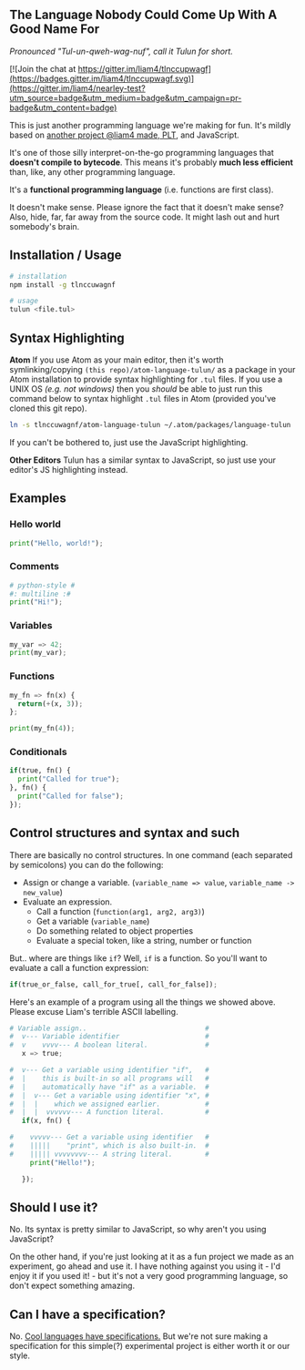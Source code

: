 ## The Language Nobody Could Come Up With A Good Name For
*Pronounced "Tul-un-qweh-wag-nuf", call it Tulun for short.*

[![Join the chat at https://gitter.im/liam4/tlnccupwagf](https://badges.gitter.im/liam4/tlnccupwagf.svg)](https://gitter.im/liam4/nearley-test?utm_source=badge&utm_medium=badge&utm_campaign=pr-badge&utm_content=badge)

This is just another programming language we're making for fun. It's mildly based on [another project @liam4 made, PLT](https://github.com/liam4/programming-language-thing), and JavaScript.

It's one of those silly interpret-on-the-go programming languages that **doesn't compile to bytecode**. This means it's probably **much less efficient** than, like, any other programming language.

It's a **functional programming language** (i.e. functions are first class).

It doesn't make sense. Please ignore the fact that it doesn't make sense? Also, hide, far, far away from the source code. It might lash out and hurt somebody's brain.

## Installation / Usage
```sh
# installation
npm install -g tlnccuwagnf

# usage
tulun <file.tul>
```

## Syntax Highlighting

**Atom**
If you use Atom as your main editor, then it's worth symlinking/copying `(this repo)/atom-language-tulun/` as a package in your Atom installation to provide syntax highlighting for `.tul` files. If you use a UNIX OS _(e.g. not windows)_ then you _should_ be able to just run this command below to syntax highlight `.tul` files in Atom (provided you've cloned this git repo).
```sh
ln -s tlnccuwagnf/atom-language-tulun ~/.atom/packages/language-tulun
```
If you can't be bothered to, just use the JavaScript highlighting.

**Other Editors**
Tulun has a similar syntax to JavaScript, so just use your editor's JS highlighting instead.

## Examples

### Hello world
```python
print("Hello, world!");
```

### Comments
```python
# python-style #
#: multiline :#
print("Hi!");
```

### Variables
```python
my_var => 42;
print(my_var);
```

### Functions
```python
my_fn => fn(x) {
  return(+(x, 3));
};

print(my_fn(4));
```

### Conditionals
```python
if(true, fn() {
  print("Called for true");
}, fn() {
  print("Called for false");
});
```

## Control structures and syntax and such

There are basically no control structures. In one command (each separated by semicolons) you can do the following:

* Assign or change a variable. (`variable_name => value`, `variable_name -> new_value`)
* Evaluate an expression.
  * Call a function (`function(arg1, arg2, arg3)`)
  * Get a variable (`variable_name`)
  * Do something related to object properties
  * Evaluate a special token, like a string, number or function

But.. where are things like `if`? Well, `if` is a function. So you'll want to evaluate a call a function expression:

```python
if(true_or_false, call_for_true[, call_for_false]);
```

Here's an example of a program using all the things we showed above. Please excuse Liam's terrible ASCII labelling.

```python
# Variable assign..                             #
#  v--- Variable identifier                     #
#  v    vvvv--- A boolean literal.              #
   x => true;

#  v--- Get a variable using identifier "if",   #
#  |    this is built-in so all programs will   #
#  |    automatically have "if" as a variable.  #
#  |  v--- Get a variable using identifier "x", #
#  |  |    which we assigned earlier.           #
#  |  |  vvvvvv--- A function literal.          #
   if(x, fn() {

#    vvvvv--- Get a variable using identifier   #
#    |||||    "print", which is also built-in.  #
#    ||||| vvvvvvvv--- A string literal.        #
     print("Hello!");

   });
```

## Should I use it?

No. Its syntax is pretty similar to JavaScript, so why aren't you using JavaScript?

On the other hand, if you're just looking at it as a fun project we made as an experiment, go ahead and use it. I have nothing against you using it - I'd enjoy it if you used it! - but it's not a very good programming language, so don't expect something amazing.

## Can I have a specification?

No. [Cool languages have specifications.](http://www.ecma-international.org/publications/standards/Ecma-262.htm) But we're not sure making a specification for this simple(?) experimental project is either worth it or our style.
